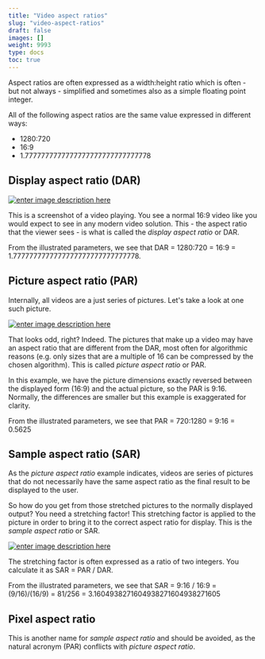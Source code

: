 ```yaml
---
title: "Video aspect ratios"
slug: "video-aspect-ratios"
draft: false
images: []
weight: 9993
type: docs
toc: true
---
```


Aspect ratios are often expressed as a width:height ratio which is often - but not always - simplified and sometimes also as a simple floating point integer.

All of the following aspect ratios are the same value expressed in different ways:

* 1280:720
* 16:9
* 1.7777777777777777777777777777778

## Display aspect ratio (DAR)
[![enter image description here][2]][2]

This is a screenshot of a video playing. You see a normal 16:9 video like you would expect to see in any modern video solution. This - the aspect ratio that the viewer sees - is what is called the *display aspect ratio* or DAR.

From the illustrated parameters, we see that DAR = 1280:720 = 16:9 = 1.7777777777777777777777777777778.

  [2]: http://i.stack.imgur.com/f8cA4.jpg

## Picture aspect ratio (PAR)
Internally, all videos are a just series of pictures. Let's take a look at one such picture.

[![enter image description here][1]][1]

That looks odd, right? Indeed. The pictures that make up a video may have an aspect ratio that are different from the DAR, most often for algorithmic reasons (e.g. only sizes that are a multiple of 16 can be compressed by the chosen algorithm). This is called *picture aspect ratio* or PAR.

In this example, we have the picture dimensions exactly reversed between the displayed form (16:9) and the actual picture, so the PAR is 9:16. Normally, the differences are smaller but this example is exaggerated for clarity.

From the illustrated parameters, we see that PAR = 720:1280 = 9:16 = 0.5625

  [1]: http://i.stack.imgur.com/MDFeG.jpg

## Sample aspect ratio (SAR)
As the *picture aspect ratio* example indicates, videos are series of pictures that do not necessarily have the same aspect ratio as the final result to be displayed to the user.

So how do you get from those stretched pictures to the normally displayed output? You need a stretching factor! This stretching factor is applied to the picture in order to bring it to the correct aspect ratio for display. This is the *sample aspect ratio* or SAR.

[![enter image description here][1]][1]

The stretching factor is often expressed as a ratio of two integers. You calculate it as SAR = PAR / DAR.

From the illustrated parameters, we see that SAR = 9:16 / 16:9 = (9/16)/(16/9) = 81/256 = 3.1604938271604938271604938271605

  [1]: http://i.stack.imgur.com/fm4a4.png

## Pixel aspect ratio
This is another name for *sample aspect ratio* and should be avoided, as the natural acronym (PAR) conflicts with *picture aspect ratio*.

